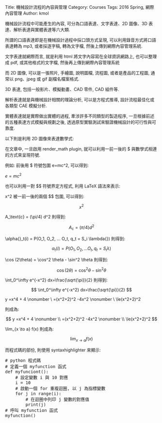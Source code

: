 Title: 機械設計流程的內容與管理
Category: Courses
Tags: 2016 Spring, 網際內容管理
Author: kmol

機械設計流程中可能產生的內容, 可分為口語表達、文字表達、2D 圖像、3D 表達、解析表達與實體表達等六大類.

<!-- PELICAN_END_SUMMARY -->

所謂的口語表達即是在機械設計過程中採口頭方式呈現, 可以利用錄音方式將口語表達轉為 mp3, 或者採逐字稿, 轉為文字檔, 然後上傳到網際內容管理系統.

文字表達就網際而言, 就是利用 html 將文字內容寫在全球資訊網路上, 也可以整理成 pdf, 或其他格式的文字檔, 然後再上傳到網際內容管理系統

而 2D 圖像, 可以是一張照片, 手繪圖, 說明圖檔, 流程圖, 或者是產品的工程圖, 通常以 png、jpeg  或 gif 副檔名檔案格式.

3D 表達, 包括一般影片、模擬動畫、CAD 零件, CAD 組件等.

解析表達就是與機械設計相關的理論分析, 可以是方程式推導, 設計流程最佳化或各類型 CAE 模擬分析.

實體表達就是實際做出實體的過程, 牽涉許多不同類型的製造程序, 一旦根據前述的五種表達方式模擬與規劃之後, 透過原型實驗測試來驗證機械設計的可行性與可靠度.

以下則是利用 2D 圖像來表達數學式:

在文章中, 一旦啟用 render_math plugin, 就可以利用一前一後的 $ 與數學式相連的方式來呈現符號.

例如: 前後用 $ 符號包圍 e=mc^2, 可以得到:

$e=mc^2$

也可以利用一對 $$ 符號界定方程式, 利用 LaTeX 語法來表示:

x^2  被一前一後的兩個 $$ 包圍, 可以得到:

$$
x^2 
$$

A_\text{c} = (\pi/4) d^2 則得到:

$$
A_\text{c} = (\pi/4) d^2
$$

\alpha{}_t(i) = P(O_1, O_2, … O_t, q_t = S_i \lambda{}) 則得到:

$$
\alpha{}_t(i) = P(O_1, O_2, … O_t, q_t = S_i \lambda{})
$$

\cos (2\theta) = \cos^2 \theta - \sin^2 \theta 則得到:

$$
\cos (2\theta) = \cos^2 \theta - \sin^2 \theta
$$

\int_0^\infty e^{-x^2} dx=\frac{\sqrt{\pi}}{2} 則得到:

$$
\int_0^\infty e^{-x^2} dx=\frac{\sqrt{\pi}}{2}
$$

y =x^4 + 4 \nonumber \\
=(x^2+2)^2 -4x^2 \nonumber \\
\le(x^2+2)^2

則成為:

$$
y =x^4 + 4 \nonumber \\
=(x^2+2)^2 -4x^2 \nonumber \\
\le(x^2+2)^2
$$

\lim_{x \to a} f(x) 則成為:

$$
\lim_{x \to a} f(x)
$$

而程式碼的部份, 則使用 syntaxhighlighter 來顯示:

<pre class="brush: python; html-script: true">
# python 程式碼
# 定義一個 myfunction 函式
def myfunciont():
    # 設定變數 i 與 10 對應
    i = 10
    # 啟動一個 for 重複迴圈, 以 j 為指標變數
    for j in range(i):
        # 在迴圈中列印 j 變數的對應值
        print(j)
# 呼叫 myfunction 函式
myfunction()
</pre>